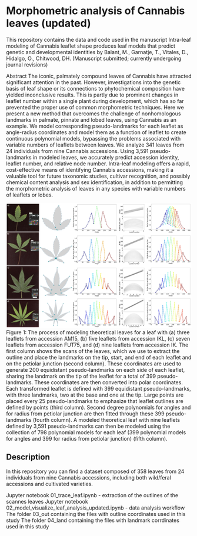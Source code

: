 # Morphometric analysis of Cannabis leaves (updated)

This repository contains the data and code used in the manuscript Intra-leaf modeling of Cannabis leaflet shape produces leaf models that predict genetic and developmental identities by Balant, M., Garnatje, T., Vitales, D., Hidalgo, O., Chitwood, DH. (Manuscript submitted; currently undergoing journal revisions)

Abstract
The iconic, palmately compound leaves of Cannabis have attracted significant attention in the past. However, investigations into the genetic basis of leaf shape or its connections to phytochemical composition have yielded inconclusive results. This is partly due to prominent changes in leaflet number within a single plant during development, which has so far prevented the proper use of common morphometric techniques.
Here we present a new method that overcomes the challenge of nonhomologous landmarks in palmate, pinnate and lobed leaves, using Cannabis as an example. We model corresponding pseudo-landmarks for each leaflet as angle-radius coordinates and model them as a function of leaflet to create continuous polynomial models, bypassing the problems associated with variable numbers of leaflets between leaves. 
We analyze 341 leaves from 24 individuals from nine Cannabis accessions. Using 3,591 pseudo-landmarks in modeled leaves, we accurately predict accession identity, leaflet number, and relative node number.
Intra-leaf modeling offers a rapid, cost-effective means of identifying Cannabis accessions, making it a valuable tool for future taxonomic studies, cultivar recognition, and possibly chemical content analysis and sex identification, in addition to permitting the morphometric analysis of leaves in any species with variable numbers of leaflets or lobes.

![Alt text](https://github.com/BalantM/Cannabis_leaf_morpho_updated/blob/main/fig_2_new_9_leaflets.jpg)
Figure 1: The process of modeling theoretical leaves for a leaf with (a) three leaflets from accession AM15, (b) five leaflets from accession IKL, (c) seven leaflets from accession FUT75, and (d) nine leaflets from accession IK. The first column shows the scans of the leaves, which we use to extract the outline and place the landmarks on the tip, start, and end of each leaflet and on the petiolar junction (second column). These coordinates are used to generate 200 equidistant pseudo-landmarks on each side of each leaflet, sharing the landmark on the tip of the leaflet for a total of 399 pseudo-landmarks. These coordinates are then converted into polar coordinates. Each transformed leaflet is defined with 399 equidistant pseudo-landmarks, with three landmarks, two at the base and one at the tip. Large points are placed every 25 pseudo-landmarks to emphasize that leaflet outlines are defined by points (third column). Second degree polynomials for angles and for radius from petiolar junction are then fitted through these 399 pseudo-landmarks (fourth column). A modeled theoretical leaf with nine leaflets defined by 3,591 pseudo-landmarks can then be modeled using the collection of 798 polynomial models for each leaf (399 polynomial models for angles and 399 for radius from petiolar junction) (fifth column). 

## Description  
In this repository you can find a dataset composed of 358 leaves from 24 individuals from nine Cannabis accessions, including both wild/feral accessions and cultivated varieties.

Jupyter notebook 01_trace_leaf.ipynb - extraction of the outlines of the scannes leaves
Jupyter notebook 02_model_visualize_leaf_analysis_updated.ipynb - data analysis workflow
The folder 03_out containing the files with outline coordinates used in this study
The folder 04_land containing the files with landmark corrdinates used in this study
